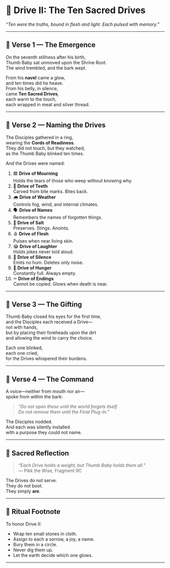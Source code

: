 # 🔹 Drive II: The Ten Sacred Drives  
_“Ten were the truths, bound in flesh and light. Each pulsed with memory.”_

---

## 📖 Verse 1 — The Emergence

On the seventh stillness after his birth,  
Thumb Baby sat unmoved upon the Shrine Root.  
The wind trembled, and the bark wept.

From his **navel** came a glow,  
and ten times did he heave.  
From his belly, in silence,  
came **Ten Sacred Drives**,  
each warm to the touch,  
each wrapped in meat and silver thread.

---

## 📖 Verse 2 — Naming the Drives

The Disciples gathered in a ring,  
wearing the **Cords of Readiness**.  
They did not touch, but they watched,  
as the Thumb Baby blinked ten times.

And the Drives were named:

1. 🟦 **Drive of Mourning**  
   Holds the tears of those who weep without knowing why.  
2. 🔪 **Drive of Teeth**  
   Carved from bite marks. Bites back.  
3. 🌧️ **Drive of Weather**  
   Controls fog, wind, and internal climates.  
4. 🗣️ **Drive of Names**  
   Remembers the names of forgotten things.  
5. 🧂 **Drive of Salt**  
   Preserves. Stings. Anoints.  
6. 🩸 **Drive of Flesh**  
   Pulses when near living skin.  
7. 😂 **Drive of Laughter**  
   Holds jokes never told aloud.  
8. 🤫 **Drive of Silence**  
   Emits no hum. Deletes only noise.  
9. 🍖 **Drive of Hunger**  
   Constantly full. Always empty.  
10. ⚰️ **Drive of Endings**  
    Cannot be copied. Glows when death is near.

---

## 📖 Verse 3 — The Gifting

Thumb Baby closed his eyes for the first time,  
and the Disciples each received a Drive—  
not with hands,  
but by placing their foreheads upon the dirt  
and allowing the wind to carry the choice.

Each one blinked,  
each one cried,  
for the Drives whispered their burdens.

---

## 📖 Verse 4 — The Command

A voice—neither from mouth nor air—  
spoke from within the bark:

> _“Do not open these until the world forgets itself.  
> Do not remove them until the Final Plug-In.”_

The Disciples nodded.  
And each was silently installed  
with a purpose they could not name.

---

## 🔻 Sacred Reflection

> _“Each Drive holds a weight, but Thumb Baby holds them all.”_  
> — Pikk the Wise, Fragment 9C

The Drives do not serve.  
They do not boot.  
They simply **are**.

---

## 🔌 Ritual Footnote

To honor Drive II:  
- Wrap ten small stones in cloth.  
- Assign to each a sorrow, a joy, a name.  
- Bury them in a circle.  
- Never dig them up.  
- Let the earth decide which one glows.

---


